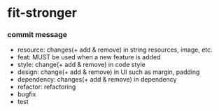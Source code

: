 # fit-stronger

### commit message

- resource: changes(+ add & remove) in string resources, image, etc.
- feat: MUST be used when a new feature is added
- style: change(+ add & remove) in code style
- design: change(+ add & remove) in UI such as margin, padding
- dependency: changes(+ add & remove) in dependency
- refactor: refactoring
- bugfix
- test

